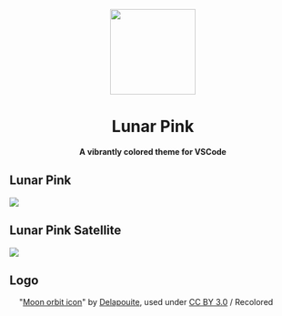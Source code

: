 <p align="center"> <img height="150" src="https://raw.githubusercontent.com/nicolasdschmidt/lunar-pink/main/icon.png"> </p>

<h1 align="center"> Lunar Pink </h1>

<p align="center"><strong>
 A vibrantly colored theme for VSCode
</strong></p>

## Lunar Pink

<img src="https://raw.githubusercontent.com/nicolasdschmidt/lunar-pink/main/.github/demo/lunar_pink.png">

## Lunar Pink Satellite

<img src="https://raw.githubusercontent.com/nicolasdschmidt/lunar-pink/main/.github/demo/lunar_pink_satellite.png">

## Logo

<img height="13" src="https://raw.githubusercontent.com/nicolasdschmidt/lunar-pink/main/icon.png"> "[Moon orbit icon](https://game-icons.net/1x1/delapouite/moon-orbit.html)" by [Delapouite](https://delapouite.com/), used under [CC BY 3.0](https://creativecommons.org/licenses/by/3.0/) / Recolored
